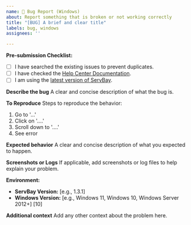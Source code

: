 ```yaml
---
name: 🐞 Bug Report (Windows)
about: Report something that is broken or not working correctly
title: "[BUG] A brief and clear title"
labels: bug, windows
assignees: ''

---
```


**Pre-submission Checklist:**

- [ ] I have searched the existing issues to prevent duplicates.
- [ ] I have checked the [Help Center Documentation](https://support.servbay.com/).
- [ ] I am using the [latest version of ServBay](https://www.servbay.com/download/).

**Describe the bug**
A clear and concise description of what the bug is.

**To Reproduce**
Steps to reproduce the behavior:
1. Go to '...'
2. Click on '....'
3. Scroll down to '....'
4. See error

**Expected behavior**
A clear and concise description of what you expected to happen.

**Screenshots or Logs**
If applicable, add screenshots or log files to help explain your problem.

**Environment:**
 - **ServBay Version:** [e.g., 1.3.1]
 - **Windows Version:** [e.g., Windows 11, Windows 10, Windows Server 2012+] [10]

**Additional context**
Add any other context about the problem here.